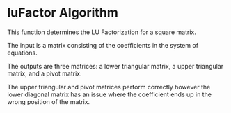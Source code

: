 # luFactor Algorithm

This function determines the LU Factorization for a square matrix.

The input is a matrix consisting of the coefficients in the system of equations.

The outputs are three matrices: a lower triangular matrix, a upper triangular matrix, and a pivot matrix.

The upper triangular and pivot matrices perform correctly however the lower diagonal matrix has an issue where the coefficient ends up in the wrong position of the matrix.
